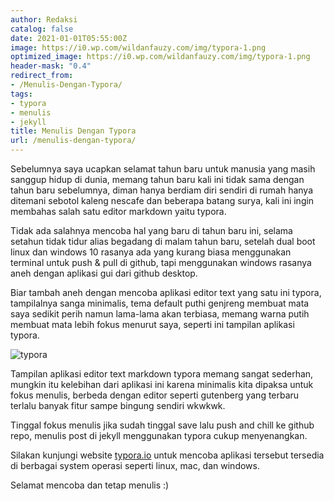 ```yaml
---
author: Redaksi
catalog: false
date: 2021-01-01T05:55:00Z
image: https://i0.wp.com/wildanfauzy.com/img/typora-1.png
optimized_image: https://i0.wp.com/wildanfauzy.com/img/typora-1.png
header-mask: "0.4"
redirect_from:
- /Menulis-Dengan-Typora/
tags:
- typora
- menulis
- jekyll
title: Menulis Dengan Typora
url: /menulis-dengan-typora/
---
```


Sebelumnya saya ucapkan selamat tahun baru untuk manusia yang masih sanggup hidup di dunia, memang tahun baru kali ini tidak sama dengan tahun baru sebelumnya, diman hanya berdiam diri sendiri di rumah hanya ditemani sebotol kaleng nescafe dan beberapa batang surya, kali ini ingin membahas salah satu editor markdown yaitu typora.

Tidak ada salahnya mencoba hal yang baru di tahun baru ini, selama setahun tidak tidur alias begadang di malam tahun baru, setelah dual boot linux dan windows 10 rasanya ada yang kurang biasa menggunakan terminal untuk push & pull di github, tapi menggunakan windows rasanya aneh dengan aplikasi gui dari github desktop.

Biar tambah aneh dengan mencoba aplikasi editor text yang satu ini typora, tampilalnya sanga minimalis, tema default puthi genjreng membuat mata saya sedikit perih namun lama-lama akan terbiasa, memang warna putih membuat mata lebih fokus menurut saya, seperti ini tampilan aplikasi typora.

![typora](https://i0.wp.com/wildanfauzy.com/img/aplikasi-typora.PNG "tampilan editor typora")

Tampilan aplikasi editor text markdown typora memang sangat sederhan, mungkin itu kelebihan dari aplikasi ini karena minimalis kita dipaksa untuk fokus menulis, berbeda dengan editor seperti gutenberg yang terbaru terlalu banyak fitur sampe bingung sendiri wkwkwk.

Tinggal fokus menulis jika sudah tinggal save lalu push and chill ke github repo, menulis post di jekyll menggunakan typora cukup menyenangkan.

Silakan kunjungi website [typora.io](https://typora.io "typora editor markdown ") untuk mencoba aplikasi tersebut tersedia di berbagai system operasi seperti linux, mac, dan windows.

Selamat mencoba dan tetap menulis :)